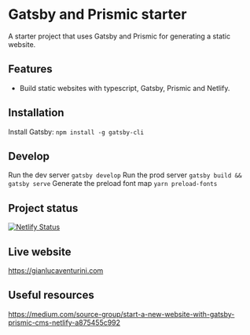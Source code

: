 # Gatsby and Prismic starter
A starter project that uses Gatsby and Prismic for generating a static website.

## Features
- Build static websites with typescript, Gatsby, Prismic and Netlify.

## Installation
Install Gatsby: `npm install -g gatsby-cli`

## Develop
Run the dev server `gatsby develop`
Run the prod server `gatsby build && gatsby serve`
Generate the preload font map `yarn preload-fonts`

## Project status
[![Netlify Status](https://api.netlify.com/api/v1/badges/5b364caa-4fc3-4be9-b48e-90dbfd392960/deploy-status)](https://app.netlify.com/sites/hardcore-brattain-033f16/deploys)

## Live website
https://gianlucaventurini.com

## Useful resources
https://medium.com/source-group/start-a-new-website-with-gatsby-prismic-cms-netlify-a875455c992
